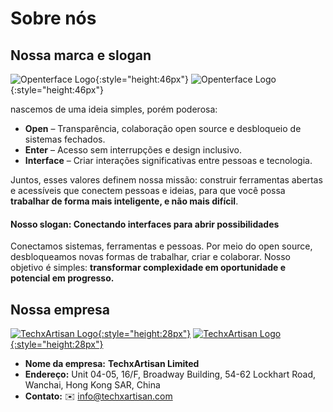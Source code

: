 # Sobre nós

## Nossa marca e slogan

![Openterface Logo](https://assets.openterface.com/images/openterface.svg#only-light){:style="height:46px"}
![Openterface Logo](https://assets.openterface.com/images/openterface_w.svg#only-dark){:style="height:46px"}

nascemos de uma ideia simples, porém poderosa:

* **Open** – Transparência, colaboração open source e desbloqueio de sistemas fechados.
* **Enter** – Acesso sem interrupções e design inclusivo.
* **Interface** – Criar interações significativas entre pessoas e tecnologia.

Juntos, esses valores definem nossa missão: construir ferramentas abertas e acessíveis que conectem pessoas e ideias, para que você possa **trabalhar de forma mais inteligente, e não mais difícil**.

#### Nosso slogan: **Conectando interfaces para abrir possibilidades**

Conectamos sistemas, ferramentas e pessoas.
Por meio do open source, desbloqueamos novas formas de trabalhar, criar e colaborar.
Nosso objetivo é simples: **transformar complexidade em oportunidade e potencial em progresso.**

## Nossa empresa

[![TechxArtisan Logo](https://assets.openterface.com/images/logo_txa_b.svg#only-light){:style="height:28px"}](https://techxartisan.com)
[![TechxArtisan Logo](https://assets.openterface.com/images/logo_txa_w.svg#only-dark){:style="height:28px"}](https://techxartisan.com)

- **Nome da empresa:** **TechxArtisan Limited**  
- **Endereço:** Unit 04-05, 16/F, Broadway Building, 54-62 Lockhart Road, Wanchai, Hong Kong SAR, China
- **Contato:** ✉️ [info@techxartisan.com](mailto:info@techxartisan.com)  


